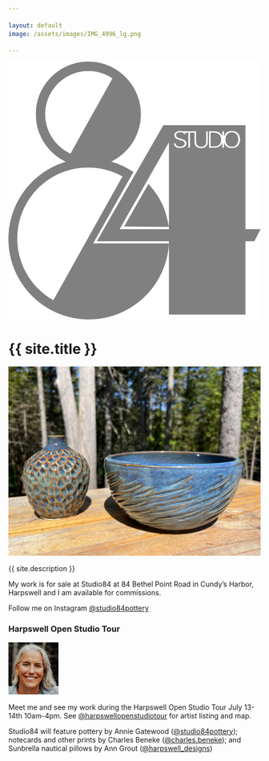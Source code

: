 ```yaml
---

layout: default
image: /assets/images/IMG_4996_lg.png

---
```


<div id="topline">
  <a href="/">
    <img src="/assets/images/studio84_transparent.png" alt="Studio84 Harpswell, Maine" />
  </a>
  <h1>{{ site.title }}</h1>
</div>

![Unique pottery from the coast of Maine](/assets/images/IMG_4996_lg.png)

{{ site.description }}

My work is for sale at Studio84 at 84 Bethel Point Road in Cundy’s Harbor, Harpswell and I am available for commissions.

Follow me on Instagram [@studio84pottery](https://www.instagram.com/studio84pottery)

### Harpswell Open Studio Tour

<img src="/assets/images/artist.jpg" alt="Annie Gatewood" width="100" />

Meet me and see my work during the Harpswell Open Studio Tour July 13-14th 10am-4pm.
See [@harpswellopenstudiotour](https://www.instagram.com/harpswellopenstudiotour) for artist listing and map.

Studio84 will feature pottery by Annie Gatewood ([@studio84pottery](https://www.instagram.com/studio84pottery)); notecards and other prints by Charles Beneke ([@charles.beneke](https://www.instagram.com/charles.beneke)); and Sunbrella nautical pillows by Ann Grout ([@harpswell_designs](https://www.instagram.com/harpswell_designs))
